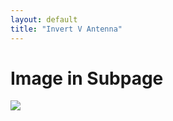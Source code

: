 ```yaml
---
layout: default
title: "Invert V Antenna"
---
```




# Image in Subpage

  
![](/images/long-wire-attenna.jp?align=center)

